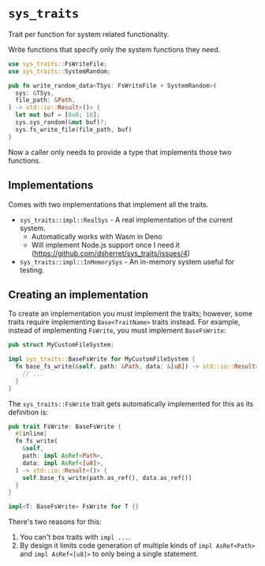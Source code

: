 # `sys_traits`

Trait per function for system related functionality.

Write functions that specify only the system functions they need.

```rs
use sys_traits::FsWriteFile;
use sys_traits::SystemRandom;

pub fn write_random_data<TSys: FsWriteFile + SystemRandom>(
  sys: &TSys,
  file_path: &Path,
) -> std::io::Result<()> {
  let mut buf = [0u8; 16];
  sys.sys_random(&mut buf)?;
  sys.fs_write_file(file_path, buf)
}
```

Now a caller only needs to provide a type that implements those two functions.

## Implementations

Comes with two implementations that implement all the traits.

- `sys_traits::impl::RealSys` - A real implementation of the current system.
  - Automatically works with Wasm in Deno
  - Will implement Node.js support once I need it
    (https://github.com/dsherret/sys_traits/issues/4)
- `sys_traits::impl::InMemorySys` - An in-memory system useful for testing.

## Creating an implementation

To create an implementation you must implement the traits; however, some traits
require implementing `Base<TraitName>` traits instead. For example, instead of
implementing `FsWrite`, you must implement `BaseFsWrite`:

```rs
pub struct MyCustomFileSystem;

impl sys_traits::BaseFsWrite for MyCustomFileSystem {
  fn base_fs_write(&self, path: &Path, data: &[u8]) -> std::io::Result<()> {
    // ...
  }
}
```

The `sys_traits::FsWrite` trait gets automatically implemented for this as its
definition is:

```rs
pub trait FsWrite: BaseFsWrite {
  #[inline]
  fn fs_write(
    &self,
    path: impl AsRef<Path>,
    data: impl AsRef<[u8]>,
  ) -> std::io::Result<()> {
    self.base_fs_write(path.as_ref(), data.as_ref())
  }
}

impl<T: BaseFsWrite> FsWrite for T {}
```

There's two reasons for this:

1. You can't box traits with `impl ...`.
2. By design it limits code generation of multiple kinds of `impl AsRef<Path>`
   and `impl AsRef<[u8]>` to only being a single statement.

